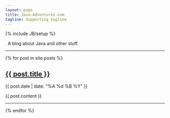 ```yaml
---
layout: page
title: Java-Adventures.com
tagline: Supporting tagline
---
```

{% include JB/setup %}

<p>
&nbsp; A blog about Java and other stuff.
</p>
<hr/>

{% for post in site.posts %}
  <div class="hero-unit">
    <p>
    	<h2>
    		<a href="{{ post.url }}">{{ post.title }}</a>
    	</h2>
    	{{ post.date | date: "%A %d %B %Y" }}
    </p>
    <p>{{ post.content  }}</p>
    <hr/>
  </div>
{% endfor %}

